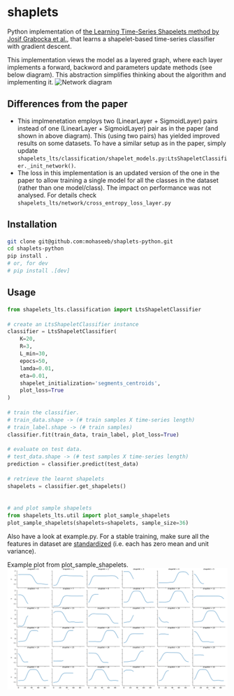 # shaplets
Python implementation of [the Learning Time-Series Shapelets method by Josif Grabocka et al.](http://www.ismll.uni-hildesheim.de/pub/pdfs/grabocka2014e-kdd.pdf), that learns a shapelet-based time-series classifier with gradient descent. 

This implementation views the model as a layered graph, where each layer 
implements a forward, backword and parameters update methods (see below 
diagram). This abstraction simplifies thinking about the algorithm and implementing it.
![Network diagram](lts-diag.png)

## Differences from the paper ##
* This implmenetation employs two (LinearLayer + SigmoidLayer) pairs instead of one (LinearLayer + SigmoidLayer) pair as in the paper (and shown in above diagram). This (using two pairs) has yielded improved results on some datasets. To have a similar setup as in the paper, simply update `shapelets_lts/classification/shapelet_models.py:LtsShapeletClassifier._init_network()`. 
* The loss in this implementation is an updated version of the one in the 
paper to allow training a single model for all the classes in the dataset (rather than one model/class). The impact on performance was not analysed. For details check `shapelets_lts/network/cross_entropy_loss_layer.py`

## Installation ##
```bash
git clone git@github.com:mohaseeb/shaplets-python.git
cd shaplets-python
pip install .
# or, for dev
# pip install .[dev]
```
## Usage ##
```python
from shapelets_lts.classification import LtsShapeletClassifier

# create an LtsShapeletClassifier instance
classifier = LtsShapeletClassifier(
    K=20,
    R=3,
    L_min=30,
    epocs=50,
    lamda=0.01,
    eta=0.01,
    shapelet_initialization='segments_centroids',
    plot_loss=True
)

# train the classifier. 
# train_data.shape -> (# train samples X time-series length) 
# train_label.shape -> (# train samples)
classifier.fit(train_data, train_label, plot_loss=True)

# evaluate on test data. 
# test_data.shape -> (# test samples X time-series length)
prediction = classifier.predict(test_data)

# retrieve the learnt shapelets
shapelets = classifier.get_shapelets()


# and plot sample shapelets
from shapelets_lts.util import plot_sample_shapelets
plot_sample_shapelets(shapelets=shapelets, sample_size=36)
```
Also have a look at example.py. For a stable training, make sure all the features in dataset are [standardized](https://en.wikipedia.org/wiki/Feature_scaling#Standardization) (i.e. each has zero mean and unit variance).

Example plot from plot_sample_shapelets.
![sample_shapelets](sample_shapelets.png)
